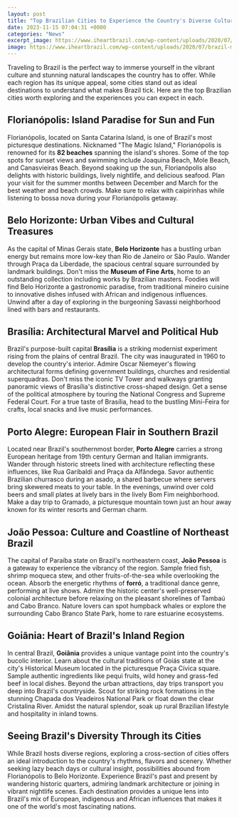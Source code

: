 ```yaml
---
layout: post
title: "Top Brazilian Cities to Experience the Country's Diverse Culture"
date: 2023-11-15 07:04:31 +0000
categories: "News"
excerpt_image: https://www.iheartbrazil.com/wp-content/uploads/2020/07/brazil-map-cultural-elements.jpg
image: https://www.iheartbrazil.com/wp-content/uploads/2020/07/brazil-map-cultural-elements.jpg
---
```


Traveling to Brazil is the perfect way to immerse yourself in the vibrant culture and stunning natural landscapes the country has to offer. While each region has its unique appeal, some cities stand out as ideal destinations to understand what makes Brazil tick. Here are the top Brazilian cities worth exploring and the experiences you can expect in each.
## Florianópolis: Island Paradise for Sun and Fun 
Florianópolis, located on Santa Catarina Island, is one of Brazil's most picturesque destinations. Nicknamed "The Magic Island," Florianópolis is renowned for its **82 beaches** spanning the island's shores. Some of the top spots for sunset views and swimming include Joaquina Beach, Mole Beach, and Canasvieiras Beach. Beyond soaking up the sun, Florianópolis also delights with historic buildings, lively nightlife, and delicious seafood. Plan your visit for the summer months between December and March for the best weather and beach crowds. Make sure to relax with caipirinhas while listening to bossa nova during your Florianópolis getaway.
## Belo Horizonte: Urban Vibes and Cultural Treasures  
As the capital of Minas Gerais state, **Belo Horizonte** has a bustling urban energy but remains more low-key than Rio de Janeiro or São Paulo. Wander through Praça da Liberdade, the spacious central square surrounded by landmark buildings. Don't miss the **Museum of Fine Arts**, home to an outstanding collection including works by Brazilian masters. Foodies will find Belo Horizonte a gastronomic paradise, from traditional mineiro cuisine to innovative dishes infused with African and indigenous influences. Unwind after a day of exploring in the burgeoning Savassi neighborhood lined with bars and restaurants. 
## Brasília: Architectural Marvel and Political Hub
Brazil's purpose-built capital **Brasília** is a striking modernist experiment rising from the plains of central Brazil. The city was inaugurated in 1960 to develop the country's interior. Admire Oscar Niemeyer's flowing architectural forms defining government buildings, churches and residential superquadras. Don't miss the iconic TV Tower and walkways granting panoramic views of Brasília's distinctive cross-shaped design. Get a sense of the political atmosphere by touring the National Congress and Supreme Federal Court. For a true taste of Brasília, head to the bustling Mini-Feira for crafts, local snacks and live music performances.
## Porto Alegre: European Flair in Southern Brazil
Located near Brazil's southernmost border, **Porto Alegre** carries a strong European heritage from 19th century German and Italian immigrants. Wander through historic streets lined with architecture reflecting these influences, like Rua Garibaldi and Praça da Alfândega. Savor authentic Brazilian churrasco during an asado, a shared barbecue where servers bring skewered meats to your table. In the evenings, unwind over cold beers and small plates at lively bars in the lively Bom Fim neighborhood. Make a day trip to Gramado, a picturesque mountain town just an hour away known for its winter resorts and German charm.   
## João Pessoa: Culture and Coastline of Northeast Brazil
The capital of Paraíba state on Brazil's northeastern coast, **João Pessoa** is a gateway to experience the vibrancy of the region. Sample fried fish, shrimp moqueca stew, and other fruits-of-the-sea while overlooking the ocean. Absorb the energetic rhythms of **forró**, a traditional dance genre, performing at live shows. Admire the historic center's well-preserved colonial architecture before relaxing on the pleasant shorelines of Tambaú and Cabo Branco. Nature lovers can spot humpback whales or explore the surrounding Cabo Branco State Park, home to rare estuarine ecosystems.
## Goiânia: Heart of Brazil's Inland Region  
In central Brazil, **Goiânia** provides a unique vantage point into the country's bucolic interior. Learn about the cultural traditions of Goiás state at the city's Historical Museum located in the picturesque Praça Cívica square. Sample authentic ingredients like pequi fruits, wild honey and grass-fed beef in local dishes. Beyond the urban attractions, day trips transport you deep into Brazil's countryside. Scout for striking rock formations in the stunning Chapada dos Veadeiros National Park or float down the clear Cristalina River. Amidst the natural splendor, soak up rural Brazilian lifestyle and hospitality in inland towns.  
## Seeing Brazil's Diversity Through its Cities
While Brazil hosts diverse regions, exploring a cross-section of cities offers an ideal introduction to the country's rhythms, flavors and scenery. Whether seeking lazy beach days or cultural insight, possibilities abound from Florianópolis to Belo Horizonte. Experience Brazil's past and present by wandering historic quarters, admiring landmark architecture or joining in vibrant nightlife scenes. Each destination provides a unique lens into Brazil's mix of European, indigenous and African influences that makes it one of the world's most fascinating nations.